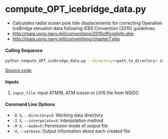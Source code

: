 compute_OPT_icebridge_data.py
=============================

 - Calculates radial ocean pole tide displacements for correcting Operation IceBridge elevation data following IERS Convention (2010) guidelines
 - http://maia.usno.navy.mil/conventions/2010officialinfo.php
 - http://maia.usno.navy.mil/conventions/chapter7.php

#### Calling Sequence
```bash
python compute_OPT_icebridge_data.py --directory=<path_to_directory> input_file
```
[Source code](https://github.com/tsutterley/pyTMD/blob/main/scripts/compute_OPT_icebridge_data.py)

#### Inputs
 1. `input_file`: input ATM1B, ATM icessn or LVIS file from NSIDC

#### Command Line Options
 - `-D X`, `--directory=X`: Working data directory
 - `-I X`, `--interpolate=X`: Interpolation method
 - `-M X`, `--mode=X`: Permission mode of output file
 - `-V`, `--verbose`: Output information about each created file
